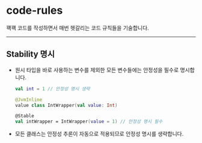 # code-rules

꽥꽥 코드를 작성하면서 매번 헷갈리는 코드 규칙들을 기술합니다.

---

## Stability 명시

- 원시 타입을 바로 사용하는 변수를 제외한 모든 변수들에는 안정성을 필수로 명시합니다.

  ```kotlin
  val int = 1 // 안정성 명시 생략
  
  @JvmInline
  value class IntWrapper(val value: Int)
  
  @Stable
  val intWrapper = IntWrapper(value = 1) // 안정성 명시 필수
  ```

- 모든 클래스는 안정성 추론이 자동으로 적용되므로 안정성 명시를 생략합니다.
